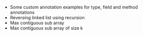 - Some custom annotation examples for type, field and method annotations
- Reversing linked list using recursion
- Max contiguous sub array 
- Max contiguous sub array of size k